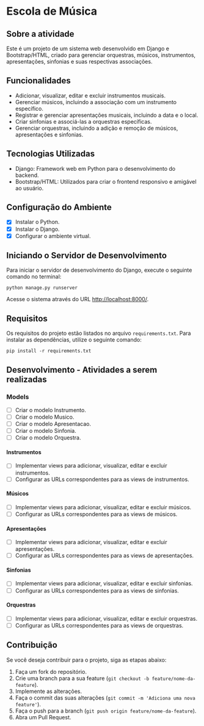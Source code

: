 # Escola de Música

## Sobre a atividade

Este é um projeto de um sistema web desenvolvido em Django e Bootstrap/HTML, criado para gerenciar orquestras, músicos, instrumentos, apresentações, sinfonias e suas respectivas associações.

## Funcionalidades

- Adicionar, visualizar, editar e excluir instrumentos musicais.
- Gerenciar músicos, incluindo a associação com um instrumento específico.
- Registrar e gerenciar apresentações musicais, incluindo a data e o local.
- Criar sinfonias e associá-las a orquestras específicas.
- Gerenciar orquestras, incluindo a adição e remoção de músicos, apresentações e sinfonias.

## Tecnologias Utilizadas

- Django: Framework web em Python para o desenvolvimento do backend.
- Bootstrap/HTML: Utilizados para criar o frontend responsivo e amigável ao usuário.

## Configuração do Ambiente

- [x] Instalar o Python.
- [x] Instalar o Django.
- [x] Configurar o ambiente virtual.

## Iniciando o Servidor de Desenvolvimento

Para iniciar o servidor de desenvolvimento do Django, execute o seguinte comando no terminal:

`python manage.py runserver`

Acesse o sistema através do URL [http://localhost:8000/](http://localhost:8000/).

## Requisitos

Os requisitos do projeto estão listados no arquivo `requirements.txt`. Para instalar as dependências, utilize o seguinte comando:

`pip install -r requirements.txt`

## Desenvolvimento - Atividades a serem realizadas

### Models

- [ ] Criar o modelo Instrumento.
- [ ] Criar o modelo Musico.
- [ ] Criar o modelo Apresentacao.
- [ ] Criar o modelo Sinfonia.
- [ ] Criar o modelo Orquestra.

#### Instrumentos

- [ ] Implementar views para adicionar, visualizar, editar e excluir instrumentos.
- [ ] Configurar as URLs correspondentes para as views de instrumentos.

#### Músicos

- [ ] Implementar views para adicionar, visualizar, editar e excluir músicos.
- [ ] Configurar as URLs correspondentes para as views de músicos.

#### Apresentações

- [ ] Implementar views para adicionar, visualizar, editar e excluir apresentações.
- [ ] Configurar as URLs correspondentes para as views de apresentações.

#### Sinfonias

- [ ] Implementar views para adicionar, visualizar, editar e excluir sinfonias.
- [ ] Configurar as URLs correspondentes para as views de sinfonias.

#### Orquestras

- [ ] Implementar views para adicionar, visualizar, editar e excluir orquestras.
- [ ] Configurar as URLs correspondentes para as views de orquestras.

## Contribuição

Se você deseja contribuir para o projeto, siga as etapas abaixo:

1. Faça um fork do repositório.
2. Crie uma branch para a sua feature (`git checkout -b feature/nome-da-feature`).
3. Implemente as alterações.
4. Faça o commit das suas alterações (`git commit -m 'Adiciona uma nova feature'`).
5. Faça o push para a branch (`git push origin feature/nome-da-feature`).
6. Abra um Pull Request.
